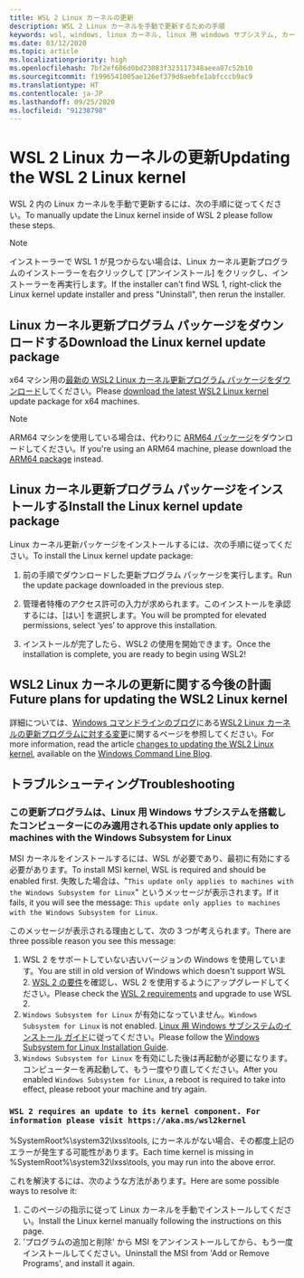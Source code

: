 ```yaml
---
title: WSL 2 Linux カーネルの更新
description: WSL 2 Linux カーネルを手動で更新するための手順
keywords: wsl, windows, linux カーネル, linux 用 windows サブシステム, カーネル
ms.date: 03/12/2020
ms.topic: article
ms.localizationpriority: high
ms.openlocfilehash: 7bf2ef606d0bd23083f323117348aeea87c52b10
ms.sourcegitcommit: f1996541005ae126ef379d8aebfe1abfcccb9ac9
ms.translationtype: HT
ms.contentlocale: ja-JP
ms.lasthandoff: 09/25/2020
ms.locfileid: "91238798"
---
```

# <a name="updating-the-wsl-2-linux-kernel"></a><span data-ttu-id="e335c-104">WSL 2 Linux カーネルの更新</span><span class="sxs-lookup"><span data-stu-id="e335c-104">Updating the WSL 2 Linux kernel</span></span>

<span data-ttu-id="e335c-105">WSL 2 内の Linux カーネルを手動で更新するには、次の手順に従ってください。</span><span class="sxs-lookup"><span data-stu-id="e335c-105">To manually update the Linux kernel inside of WSL 2 please follow these steps.</span></span>

> [!NOTE] 
> <span data-ttu-id="e335c-106">インストーラーで WSL 1 が見つからない場合は、Linux カーネル更新プログラムのインストーラーを右クリックして [アンインストール] をクリックし、インストーラーを再実行します。</span><span class="sxs-lookup"><span data-stu-id="e335c-106">If the installer can't find WSL 1, right-click the Linux kernel update installer and press "Uninstall", then rerun the installer.</span></span>

## <a name="download-the-linux-kernel-update-package"></a><span data-ttu-id="e335c-107">Linux カーネル更新プログラム パッケージをダウンロードする</span><span class="sxs-lookup"><span data-stu-id="e335c-107">Download the Linux kernel update package</span></span>

<span data-ttu-id="e335c-108">x64 マシン用の[最新の WSL2 Linux カーネル更新プログラム パッケージをダウンロード](https://wslstorestorage.blob.core.windows.net/wslblob/wsl_update_x64.msi)してください。</span><span class="sxs-lookup"><span data-stu-id="e335c-108">Please [download the latest WSL2 Linux kernel](https://wslstorestorage.blob.core.windows.net/wslblob/wsl_update_x64.msi) update package for x64 machines.</span></span>

> [!NOTE]
> <span data-ttu-id="e335c-109">ARM64 マシンを使用している場合は、代わりに [ARM64 パッケージ](https://wslstorestorage.blob.core.windows.net/wslblob/wsl_update_arm64.msi)をダウンロードしてください。</span><span class="sxs-lookup"><span data-stu-id="e335c-109">If you're using an ARM64 machine, please download the [ARM64 package](https://wslstorestorage.blob.core.windows.net/wslblob/wsl_update_arm64.msi) instead.</span></span>

## <a name="install-the-linux-kernel-update-package"></a><span data-ttu-id="e335c-110">Linux カーネル更新プログラム パッケージをインストールする</span><span class="sxs-lookup"><span data-stu-id="e335c-110">Install the Linux kernel update package</span></span>

<span data-ttu-id="e335c-111">Linux カーネル更新パッケージをインストールするには、次の手順に従ってください。</span><span class="sxs-lookup"><span data-stu-id="e335c-111">To install the Linux kernel update package:</span></span>

  1. <span data-ttu-id="e335c-112">前の手順でダウンロードした更新プログラム パッケージを実行します。</span><span class="sxs-lookup"><span data-stu-id="e335c-112">Run the update package downloaded in the previous step.</span></span>

  2. <span data-ttu-id="e335c-113">管理者特権のアクセス許可の入力が求められます。このインストールを承認するには、[はい] を選択します。</span><span class="sxs-lookup"><span data-stu-id="e335c-113">You will be prompted for elevated permissions, select ‘yes’ to approve this installation.</span></span>

  3. <span data-ttu-id="e335c-114">インストールが完了したら、WSL2 の使用を開始できます。</span><span class="sxs-lookup"><span data-stu-id="e335c-114">Once the installation is complete, you are ready to begin using WSL2!</span></span>

## <a name="future-plans-for-updating-the-wsl2-linux-kernel"></a><span data-ttu-id="e335c-115">WSL2 Linux カーネルの更新に関する今後の計画</span><span class="sxs-lookup"><span data-stu-id="e335c-115">Future plans for updating the WSL2 Linux kernel</span></span>

<span data-ttu-id="e335c-116">詳細については、[Windows コマンドラインのブログ](https://aka.ms/cliblog)にある[WSL2 Linux カーネルの更新プログラムに対する変更](https://devblogs.microsoft.com/commandline/wsl2-will-be-generally-available-in-windows-10-version-2004)に関するページを参照してください。</span><span class="sxs-lookup"><span data-stu-id="e335c-116">For more information, read the article [changes to updating the WSL2 Linux kernel](https://devblogs.microsoft.com/commandline/wsl2-will-be-generally-available-in-windows-10-version-2004), available on the [Windows Command Line Blog](https://aka.ms/cliblog).</span></span>

## <a name="troubleshooting"></a><span data-ttu-id="e335c-117">トラブルシューティング</span><span class="sxs-lookup"><span data-stu-id="e335c-117">Troubleshooting</span></span>

### <a name="this-update-only-applies-to-machines-with-the-windows-subsystem-for-linux"></a><span data-ttu-id="e335c-118">この更新プログラムは、Linux 用 Windows サブシステムを搭載したコンピューターにのみ適用される</span><span class="sxs-lookup"><span data-stu-id="e335c-118">This update only applies to machines with the Windows Subsystem for Linux</span></span>
<span data-ttu-id="e335c-119">MSI カーネルをインストールするには、WSL が必要であり、最初に有効にする必要があります。</span><span class="sxs-lookup"><span data-stu-id="e335c-119">To install MSI kernel, WSL is required and should be enabled first.</span></span> <span data-ttu-id="e335c-120">失敗した場合は、"`This update only applies to machines with the Windows Subsystem for Linux`" というメッセージが表示されます。</span><span class="sxs-lookup"><span data-stu-id="e335c-120">If it fails, it you will see the message: `This update only applies to machines with the Windows Subsystem for Linux`.</span></span> 

<span data-ttu-id="e335c-121">このメッセージが表示される理由として、次の 3 つが考えられます。</span><span class="sxs-lookup"><span data-stu-id="e335c-121">There are three possible reason you see this message:</span></span>

1. <span data-ttu-id="e335c-122">WSL 2 をサポートしていない古いバージョンの Windows を使用しています。</span><span class="sxs-lookup"><span data-stu-id="e335c-122">You are still in old version of Windows which doesn't support WSL 2.</span></span> <span data-ttu-id="e335c-123">[WSL 2 の要件](https://docs.microsoft.com/windows/wsl/install-win10#update-to-wsl-2)を確認し、WSL 2 を使用するようにアップグレードしてください。</span><span class="sxs-lookup"><span data-stu-id="e335c-123">Please check the [WSL 2 requirements](https://docs.microsoft.com/windows/wsl/install-win10#update-to-wsl-2) and upgrade to use WSL 2.</span></span> 
2. <span data-ttu-id="e335c-124">`Windows Subsystem for Linux` が有効になっていません。</span><span class="sxs-lookup"><span data-stu-id="e335c-124">`Windows Subsystem for Linux` is not enabled.</span></span> <span data-ttu-id="e335c-125">[Linux 用 Windows サブシステムのインストール ガイド](https://docs.microsoft.com/windows/wsl/install-win10)に従ってください。</span><span class="sxs-lookup"><span data-stu-id="e335c-125">Please follow the [Windows Subsystem for Linux Installation Guide](https://docs.microsoft.com/windows/wsl/install-win10).</span></span>
3. <span data-ttu-id="e335c-126">`Windows Subsystem for Linux` を有効にした後は再起動が必要になります。コンピューターを再起動して、もう一度やり直してください。</span><span class="sxs-lookup"><span data-stu-id="e335c-126">After you enabled `Windows Subsystem for Linux`, a reboot is required to take into effect, please reboot your machine and try again.</span></span>

### `WSL 2 requires an update to its kernel component. For information please visit https://aka.ms/wsl2kernel`

<span data-ttu-id="e335c-127">%SystemRoot%\system32\lxss\tools\, にカーネルがない場合、その都度上記のエラーが発生する可能性があります。</span><span class="sxs-lookup"><span data-stu-id="e335c-127">Each time kernel is missing in %SystemRoot%\system32\lxss\tools\, you may run into the above error.</span></span>

<span data-ttu-id="e335c-128">これを解決するには、次のような方法があります。</span><span class="sxs-lookup"><span data-stu-id="e335c-128">Here are some possible ways to resolve it:</span></span>

1. <span data-ttu-id="e335c-129">このページの指示に従って Linux カーネルを手動でインストールしてください。</span><span class="sxs-lookup"><span data-stu-id="e335c-129">Install the Linux kernel manually following the instructions on this page.</span></span>
2. <span data-ttu-id="e335c-130">'プログラムの追加と削除' から MSI をアンインストールしてから、もう一度インストールしてください。</span><span class="sxs-lookup"><span data-stu-id="e335c-130">Uninstall the MSI from 'Add or Remove Programs', and install it again.</span></span>